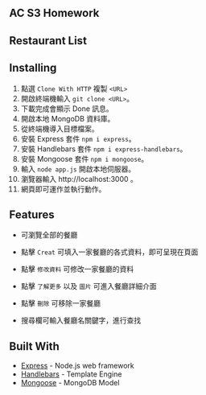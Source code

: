 ## AC S3 Homework

## Restaurant List

## Installing

1. 點選 `Clone With HTTP` 複製 `<URL>`
1. 開啟終端機輸入 `git clone <URL>`。
1. 下載完成會顯示 Done 訊息。
1. 開啟本地 MongoDB 資料庫。
1. 從終端機導入目標檔案。
1. 安裝 Express 套件 `npm i express`。
1. 安裝 Handlebars 套件 `npm i express-handlebars`。
1. 安裝 Mongoose 套件 `npm i mongoose`。
1. 輸入 `node app.js` 開啟本地伺服器。
1. 瀏覽器輸入 http://localhost:3000 。
1. 網頁即可運作並執行動作。

## Features

- 可瀏覽全部的餐廳

* 點擊 `Creat` 可填入一家餐廳的各式資料，即可呈現在頁面

- 點擊 `修改資料` 可修改一家餐廳的資料

* 點擊 `了解更多` 以及 `圖片` 可進入餐廳詳細介面

- 點擊 `刪除` 可移除一家餐廳

* 搜尋欄可輸入餐廳名關鍵字，進行查找

## Built With

- [Express](https://expressjs.com/zh-tw/starter/installing.html) - Node.js web framework
- [Handlebars](https://www.npmjs.com/package/express-handlebars) - Template Engine
- [Mongoose](https://www.npmjs.com/package/mongoose) - MongoDB Model
